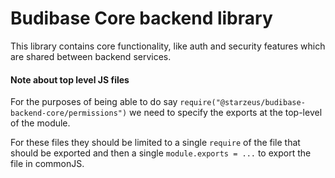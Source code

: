 # Budibase Core backend library

This library contains core functionality, like auth and security features
which are shared between backend services.

#### Note about top level JS files
For the purposes of being able to do say `require("@starzeus/budibase-backend-core/permissions")` we need to
specify the exports at the top-level of the module.

For these files they should be limited to a single `require` of the file that should
be exported and then a single `module.exports = ...` to export the file in
commonJS.